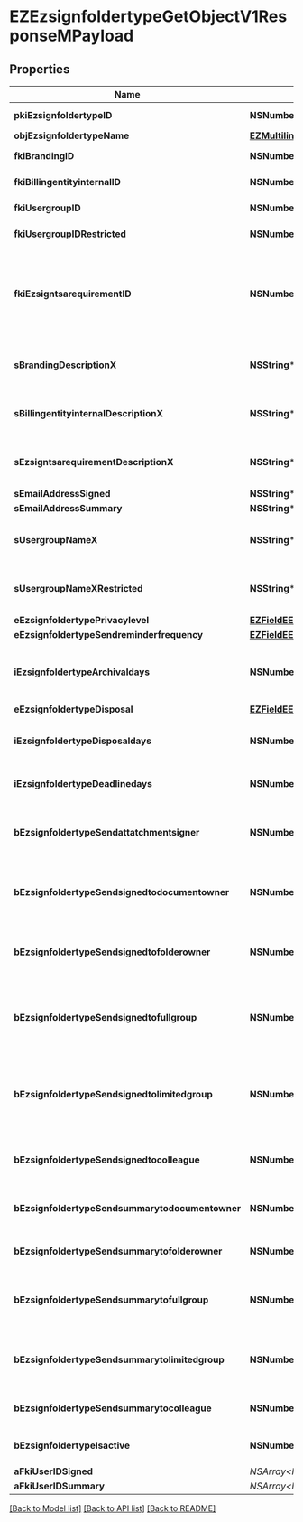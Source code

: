 # EZEzsignfoldertypeGetObjectV1ResponseMPayload

## Properties
Name | Type | Description | Notes
------------ | ------------- | ------------- | -------------
**pkiEzsignfoldertypeID** | **NSNumber*** | The unique ID of the Ezsignfoldertype. | 
**objEzsignfoldertypeName** | [**EZMultilingualEzsignfoldertypeName***](EZMultilingualEzsignfoldertypeName.md) |  | 
**fkiBrandingID** | **NSNumber*** | The unique ID of the Branding | 
**fkiBillingentityinternalID** | **NSNumber*** | The unique ID of the Billingentityinternal. | [optional] 
**fkiUsergroupID** | **NSNumber*** | The unique ID of the Usergroup | [optional] 
**fkiUsergroupIDRestricted** | **NSNumber*** | The unique ID of the Usergroup | [optional] 
**fkiEzsigntsarequirementID** | **NSNumber*** | The unique ID of the Ezsigntsarequirement.  Determine if a Time Stamping Authority should add a timestamp on each of the signature. Valid values:  |Value|Description| |-|-| |1|No. TSA Timestamping will requested. This will make all signatures a lot faster since no round-trip to the TSA server will be required. Timestamping will be made using eZsign server&#39;s time.| |2|Best effort. Timestamping from a Time Stamping Authority will be requested but is not mandatory. In the very improbable case it cannot be completed, the timestamping will be made using eZsign server&#39;s time. **Additional fee applies**| |3|Mandatory. Timestamping from a Time Stamping Authority will be requested and is mandatory. In the very improbable case it cannot be completed, the signature will fail and the user will be asked to retry. **Additional fee applies**| | [optional] 
**sBrandingDescriptionX** | **NSString*** | The Description of the Branding in the language of the requester | 
**sBillingentityinternalDescriptionX** | **NSString*** | The description of the Billingentityinternal in the language of the requester | [optional] 
**sEzsigntsarequirementDescriptionX** | **NSString*** | The description of the Ezsigntsarequirement in the language of the requester | [optional] 
**sEmailAddressSigned** | **NSString*** | The email address. | [optional] 
**sEmailAddressSummary** | **NSString*** | The email address. | [optional] 
**sUsergroupNameX** | **NSString*** | The Name of the Usergroup in the language of the requester | [optional] 
**sUsergroupNameXRestricted** | **NSString*** | The Name of the Usergroup in the language of the requester | [optional] 
**eEzsignfoldertypePrivacylevel** | [**EZFieldEEzsignfoldertypePrivacylevel***](EZFieldEEzsignfoldertypePrivacylevel.md) |  | 
**eEzsignfoldertypeSendreminderfrequency** | [**EZFieldEEzsignfoldertypeSendreminderfrequency***](EZFieldEEzsignfoldertypeSendreminderfrequency.md) |  | [optional] 
**iEzsignfoldertypeArchivaldays** | **NSNumber*** | The number of days before the archival of Ezsignfolders created using this Ezsignfoldertype | 
**eEzsignfoldertypeDisposal** | [**EZFieldEEzsignfoldertypeDisposal***](EZFieldEEzsignfoldertypeDisposal.md) |  | 
**iEzsignfoldertypeDisposaldays** | **NSNumber*** | The number of days after the archival before the disposal of the Ezsignfolder | [optional] 
**iEzsignfoldertypeDeadlinedays** | **NSNumber*** | The number of days to get all Ezsignsignatures | 
**bEzsignfoldertypeSendattatchmentsigner** | **NSNumber*** | Whether we send the Ezsigndocument and the proof as attachment in the email | 
**bEzsignfoldertypeSendsignedtodocumentowner** | **NSNumber*** | Whether we send the signed Ezsigndocument to the Ezsigndocument&#39;s owner | 
**bEzsignfoldertypeSendsignedtofolderowner** | **NSNumber*** | Whether we send the signed Ezsigndocument to the Ezsignfolder&#39;s owner | 
**bEzsignfoldertypeSendsignedtofullgroup** | **NSNumber*** | Whether we send the signed Ezsigndocument to the Usergroup that has acces to all Ezsignfolders | [optional] 
**bEzsignfoldertypeSendsignedtolimitedgroup** | **NSNumber*** | Whether we send the signed Ezsigndocument to the Usergroup that has acces to only their own Ezsignfolders | [optional] 
**bEzsignfoldertypeSendsignedtocolleague** | **NSNumber*** | Whether we send the signed Ezsigndocument to the colleagues | 
**bEzsignfoldertypeSendsummarytodocumentowner** | **NSNumber*** | Whether we send the summary to the Ezsigndocument&#39;s owner | 
**bEzsignfoldertypeSendsummarytofolderowner** | **NSNumber*** | Whether we send the summary to the Ezsignfolder&#39;s owner | 
**bEzsignfoldertypeSendsummarytofullgroup** | **NSNumber*** | Whether we send the summary to the Usergroup that has acces to all Ezsignfolders | [optional] 
**bEzsignfoldertypeSendsummarytolimitedgroup** | **NSNumber*** | Whether we send the summary to the Usergroup that has acces to only their own Ezsignfolders | [optional] 
**bEzsignfoldertypeSendsummarytocolleague** | **NSNumber*** | Whether we send the summary to the colleagues | 
**bEzsignfoldertypeIsactive** | **NSNumber*** | Whether the Ezsignfoldertype is active or not | 
**aFkiUserIDSigned** | **NSArray&lt;NSNumber*&gt;*** |  | [optional] 
**aFkiUserIDSummary** | **NSArray&lt;NSNumber*&gt;*** |  | [optional] 

[[Back to Model list]](../README.md#documentation-for-models) [[Back to API list]](../README.md#documentation-for-api-endpoints) [[Back to README]](../README.md)


